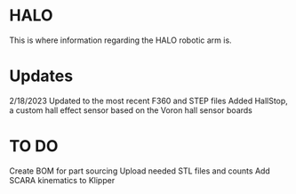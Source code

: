 # HALO
This is where information regarding the HALO robotic arm is.

# Updates
2/18/2023
Updated to the most recent F360 and STEP files
Added HallStop, a custom hall effect sensor based on the Voron hall sensor boards

# TO DO
Create BOM for part sourcing
Upload needed STL files and counts
Add SCARA kinematics to Klipper
